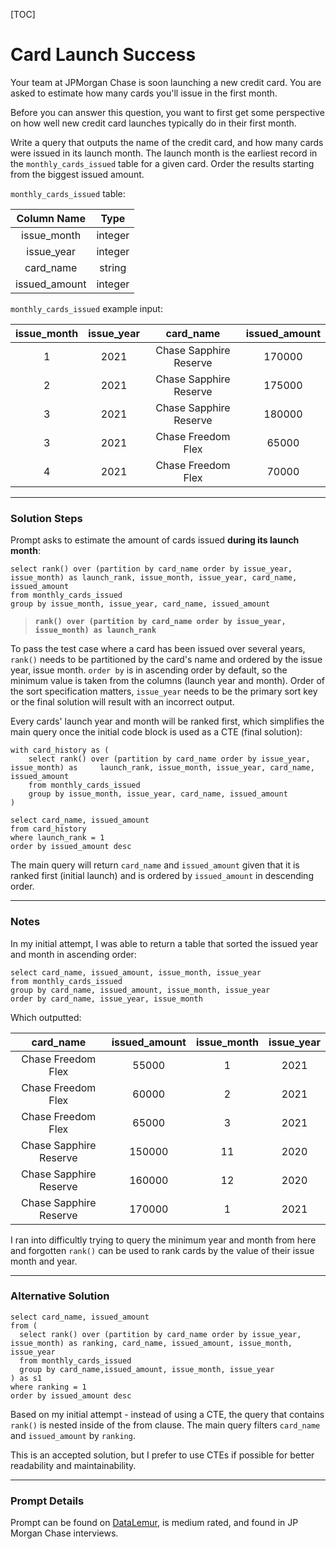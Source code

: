 [TOC]

# Card Launch Success

Your team at JPMorgan Chase is soon launching a new credit card. You are asked to estimate how many cards you'll issue in the first month.

Before you can answer this question, you want to first get some perspective on how well new credit card launches typically do in their first month.

Write a query that outputs the name of the credit card, and how many cards were issued in its launch month. The launch month is the earliest record in the `monthly_cards_issued` table for a given card. Order the results starting from the biggest issued amount.

`monthly_cards_issued` table:

|  Column Name  |  Type   |
| :-----------: | :-----: |
|  issue_month  | integer |
|  issue_year   | integer |
|   card_name   | string  |
| issued_amount | integer |

`monthly_cards_issued` example input:

| issue_month | issue_year |       card_name        | issued_amount |
| :---------: | :--------: | :--------------------: | :-----------: |
|      1      |    2021    | Chase Sapphire Reserve |    170000     |
|      2      |    2021    | Chase Sapphire Reserve |    175000     |
|      3      |    2021    | Chase Sapphire Reserve |    180000     |
|      3      |    2021    |   Chase Freedom Flex   |     65000     |
|      4      |    2021    |   Chase Freedom Flex   |     70000     |

---

### Solution Steps

Prompt asks to estimate the amount of cards issued **during its launch month**:

```postgresql
select rank() over (partition by card_name order by issue_year, issue_month) as launch_rank, issue_month, issue_year, card_name, issued_amount
from monthly_cards_issued
group by issue_month, issue_year, card_name, issued_amount
```

> **`rank() over (partition by card_name order by issue_year, issue_month) as launch_rank`**

To pass the test case where a card has been issued over several years, `rank()` needs to be partitioned by the card's name and ordered by the issue year, issue month.  `order by` is in ascending order by default, so the minimum value is taken from the columns (launch year and month).   Order of the sort specification matters, `issue_year` needs to be the primary sort key or the final solution will result with an incorrect output.

Every cards' launch year and month will be ranked first, which simplifies the main query once the initial code block is used as a CTE (final solution):

```postgresql
with card_history as (
	select rank() over (partition by card_name order by issue_year, issue_month) as 	launch_rank, issue_month, issue_year, card_name, issued_amount
	from monthly_cards_issued
	group by issue_month, issue_year, card_name, issued_amount
)

select card_name, issued_amount
from card_history
where launch_rank = 1
order by issued_amount desc
```

The main query will return `card_name` and `issued_amount` given that it is ranked first (initial launch) and is ordered by `issued_amount` in descending order.

---

### Notes

In my initial attempt, I was able to return a table that sorted the issued year and month in ascending order:

```postgresql
select card_name, issued_amount, issue_month, issue_year
from monthly_cards_issued
group by card_name, issued_amount, issue_month, issue_year
order by card_name, issue_year, issue_month
```

Which outputted:

|       card_name        | issued_amount | issue_month | issue_year |
| :--------------------: | :-----------: | :---------: | :--------: |
|   Chase Freedom Flex   |     55000     |      1      |    2021    |
|   Chase Freedom Flex   |     60000     |      2      |    2021    |
|   Chase Freedom Flex   |     65000     |      3      |    2021    |
| Chase Sapphire Reserve |    150000     |     11      |    2020    |
| Chase Sapphire Reserve |    160000     |     12      |    2020    |
| Chase Sapphire Reserve |    170000     |      1      |    2021    |

I ran into difficultly trying to query the minimum year and month from here and forgotten `rank()` can be used to rank cards by the value of their issue month and year.

---

### Alternative Solution

```postgresql
select card_name, issued_amount
from (
  select rank() over (partition by card_name order by issue_year, issue_month) as ranking, card_name, issued_amount, issue_month, issue_year
  from monthly_cards_issued
  group by card_name,issued_amount, issue_month, issue_year
) as s1
where ranking = 1
order by issued_amount desc
```

Based on my initial attempt - instead of using a CTE, the query that contains `rank()` is nested inside of the from clause.  The main query filters `card_name` and `issued_amount` by `ranking`.

This is an accepted solution, but I prefer to use CTEs if possible for better readability and maintainability.

---

### Prompt Details

Prompt can be found on [DataLemur](https://datalemur.com/questions/card-launch-success), is medium rated, and found in JP Morgan Chase interviews.

